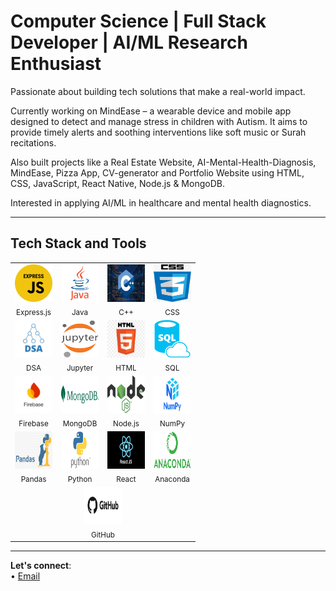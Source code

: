  # Computer Science | Full Stack Developer | AI/ML Research Enthusiast

 Passionate about building tech solutions that make a real-world impact.  
 
Currently working on MindEase – a wearable device and mobile app designed to detect and manage stress in children with Autism. It aims to provide timely alerts and soothing interventions like soft music or Surah recitations. 
 
 Also built projects like a Real Estate Website, AI-Mental-Health-Diagnosis, MindEase, Pizza App, CV-generator and Portfolio Website using HTML, CSS, JavaScript, React Native, Node.js & MongoDB.  
 
 Interested in applying AI/ML in healthcare and mental health diagnostics.

---

##  Tech Stack and Tools

<table align="center">
  <tr>
    <td align="center">
      <img src="expressJs.png" width="60" height="60"/><br><sub>Express.js</sub>
    </td>
    <td align="center">
      <img src="java.png" width="60" height="60"/><br><sub>Java</sub>
    </td>
    <td align="center">
      <img src="C++.jpg" width="60" height="60"/><br><sub>C++</sub>
    </td>
    <td align="center">
      <img src="CSS.png" width="60" height="60"/><br><sub>CSS</sub>
    </td>
  </tr>
  <tr>
    <td align="center">
      <img src="DSA.png" width="60" height="60"/><br><sub>DSA</sub>
    </td>
    <td align="center">
      <img src="Jupyter.png" width="60" height="60"/><br><sub>Jupyter</sub>
    </td>
    <td align="center">
      <img src="HTML.png" width="60" height="60"/><br><sub>HTML</sub>
    </td>
    <td align="center">
      <img src="SQL.png" width="60" height="60"/><br><sub>SQL</sub>
    </td>
  </tr>
  <tr>
    <td align="center">
      <img src="firebase.png" width="60" height="60"/><br><sub>Firebase</sub>
    </td>
    <td align="center">
      <img src="mongodb.jpg" width="60" height="60"/><br><sub>MongoDB</sub>
    </td>
    <td align="center">
      <img src="nodeJs.png" width="60" height="60"/><br><sub>Node.js</sub>
    </td>
    <td align="center">
      <img src="numpy1.png" width="60" height="60"/><br><sub>NumPy</sub>
    </td>
  </tr>
  <tr>
    <td align="center">
      <img src="pandas2.png" width="60" height="60"/><br><sub>Pandas</sub>
    </td>
    <td align="center">
      <img src="python1.png" width="60" height="60"/><br><sub>Python</sub>
    </td>
    <td align="center">
      <img src="reactJs.png" width="60" height="60"/><br><sub>React</sub>
    </td>
    <td align="center">
      <img src="Anaconda.png" width="60" height="60"/><br><sub>Anaconda</sub>
    </td>
  </tr>
  <tr>
    <td align="center" colspan="4">
      <img src="github1.jpg" width="60" height="60"/><br><sub>GitHub</sub>
    </td>
  </tr>
</table>




---


 **Let's connect**:  
 • [Email](aimen.azhar111333@gmail.com)

